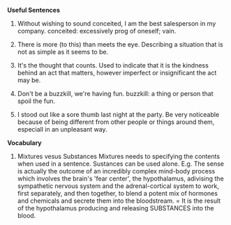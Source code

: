 **Useful Sentences**
1. Without wishing to sound conceited, I am the best salesperson in my company.
conceited: excessively prog of oneself; vain.

2. There is more (to this) than meets the eye.
Describing a situation that is not as simple as it seems to be.

3. It's the thought that counts.
Used to indicate that it is the kindness behind an act that matters, however imperfect or insignificant the act may be.

4. Don't be a buzzkill, we're having fun.
buzzkill: a thing or person that spoil the fun.

5. I stood out like a sore thumb last night at the party.
Be very noticeable because of being different from other people or things around them, especiall in an unpleasant way.

**Vocabulary**
1. Mixtures vesus Substances
Mixtures needs to specifying the contents when used in a sentence.
Sustances can be used alone.
E.g. The sense is actually the outcome of an incredibly complex mind-body process which involves the brain's 'fear center', 
the hypothalamus, adivising the sympathetic nervous system and the adrenal-cortical system to work, first separately, and then together,
to blend a potent mix of hormones and chemicals and secrete them into the bloodstream. =
It is the result of the hypothalamus producing and releasing SUBSTANCES into the blood.

